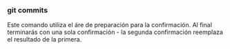### git commits
Este comando utiliza el áre de preparación para la confirmación.
Al final terminarás con una sola confirmación - la segunda confirmación reemplaza el resultado de la primera.
